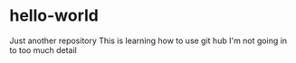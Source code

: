 # hello-world
Just another repository
This is learning how to use git hub
I'm not going in to too much detail
